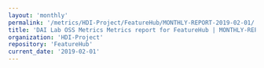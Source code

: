 ```yaml
---
layout: 'monthly'
permalink: '/metrics/HDI-Project/FeatureHub/MONTHLY-REPORT-2019-02-01/'
title: 'DAI Lab OSS Metrics Metrics report for FeatureHub | MONTHLY-REPORT-2019-02-01'
organization: 'HDI-Project'
repository: 'FeatureHub'
current_date: '2019-02-01'
---
```

